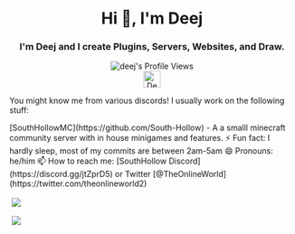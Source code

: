 
<h1 align="center">Hi 👋, I'm Deej</h1>
<h3 align="center">I'm Deej and I create Plugins, Servers, Websites, and Draw.</h3>
<p align="center"> <img src="https://komarev.com/ghpvc/?username=Mr-Deej" alt="deej's Profile Views" /><br><a href="https://dev.to/#"><img src="https://d2fltix0v2e0sb.cloudfront.net/dev-badge.svg" alt="Deej's DEV Profile" height="30" width="30"></a> </p>
<p>You might know me from various discords!
I usually work on the following stuff: </p>
[SouthHollowMC](https://github.com/South-Hollow) - A a smalll minecraft community server with in house minigames and features.
⚡ Fun fact: I hardly sleep, most of my commits are between 2am-5am 
😄 Pronouns: he/him  
📫 How to reach me: [SouthHollow Discord](https://discord.gg/jtZprD5) or Twitter [@TheOnlineWorld](https://twitter.com/theonlineworld2)

<p>&nbsp;<a href="https://github.com/anuraghazra/github-readme-stats"><img align="center" src="https://github-readme-stats.vercel.app/api?username=mr-deej&show_icons=true&count_private=true&theme=dracula" /></a></p>
<p>&nbsp;<a href="https://github.com/ryo-ma/github-profile-trophy"><img align="center" src="https://github-profile-trophy.vercel.app/?username=mr-deej&theme=dracula&margin-w=15&margin-h=15&column=4" /></a></p>

